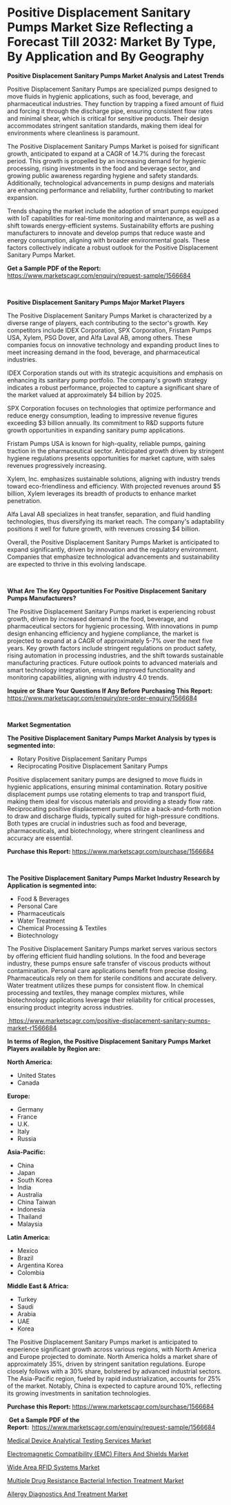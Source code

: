 <p><h1>Positive Displacement Sanitary Pumps Market Size Reflecting a Forecast Till 2032: Market By Type, By Application and By Geography</h1></p><p><strong>Positive Displacement Sanitary Pumps Market Analysis and Latest Trends</strong></p>
<p><p>Positive Displacement Sanitary Pumps are specialized pumps designed to move fluids in hygienic applications, such as food, beverage, and pharmaceutical industries. They function by trapping a fixed amount of fluid and forcing it through the discharge pipe, ensuring consistent flow rates and minimal shear, which is critical for sensitive products. Their design accommodates stringent sanitation standards, making them ideal for environments where cleanliness is paramount.</p><p>The Positive Displacement Sanitary Pumps Market is poised for significant growth, anticipated to expand at a CAGR of 14.7% during the forecast period. This growth is propelled by an increasing demand for hygienic processing, rising investments in the food and beverage sector, and growing public awareness regarding hygiene and safety standards. Additionally, technological advancements in pump designs and materials are enhancing performance and reliability, further contributing to market expansion. </p><p>Trends shaping the market include the adoption of smart pumps equipped with IoT capabilities for real-time monitoring and maintenance, as well as a shift towards energy-efficient systems. Sustainability efforts are pushing manufacturers to innovate and develop pumps that reduce waste and energy consumption, aligning with broader environmental goals. These factors collectively indicate a robust outlook for the Positive Displacement Sanitary Pumps Market.</p></p>
<p><strong>Get a Sample PDF of the Report:&nbsp;</strong> <a href="https://www.marketscagr.com/enquiry/request-sample/1566684?utm_campaign=2114&utm_medium=2&utm_source=Github&utm_content=ia&utm_term=22032025&utm_id=positive-displacement-sanitary-pumps">https://www.marketscagr.com/enquiry/request-sample/1566684</a></p>
<p>&nbsp;</p>
<p><strong>Positive Displacement Sanitary Pumps Major Market Players</strong></p>
<p><p>The Positive Displacement Sanitary Pumps Market is characterized by a diverse range of players, each contributing to the sector's growth. Key competitors include IDEX Corporation, SPX Corporation, Fristam Pumps USA, Xylem, PSG Dover, and Alfa Laval AB, among others. These companies focus on innovative technology and expanding product lines to meet increasing demand in the food, beverage, and pharmaceutical industries.</p><p>IDEX Corporation stands out with its strategic acquisitions and emphasis on enhancing its sanitary pump portfolio. The company's growth strategy indicates a robust performance, projected to capture a significant share of the market valued at approximately $4 billion by 2025.</p><p>SPX Corporation focuses on technologies that optimize performance and reduce energy consumption, leading to impressive revenue figures exceeding $3 billion annually. Its commitment to R&D supports future growth opportunities in expanding sanitary pump applications.</p><p>Fristam Pumps USA is known for high-quality, reliable pumps, gaining traction in the pharmaceutical sector. Anticipated growth driven by stringent hygiene regulations presents opportunities for market capture, with sales revenues progressively increasing.</p><p>Xylem, Inc. emphasizes sustainable solutions, aligning with industry trends toward eco-friendliness and efficiency. With projected revenues around $5 billion, Xylem leverages its breadth of products to enhance market penetration.</p><p>Alfa Laval AB specializes in heat transfer, separation, and fluid handling technologies, thus diversifying its market reach. The company's adaptability positions it well for future growth, with revenues crossing $4 billion.</p><p>Overall, the Positive Displacement Sanitary Pumps Market is anticipated to expand significantly, driven by innovation and the regulatory environment. Companies that emphasize technological advancements and sustainability are expected to thrive in this evolving landscape.</p></p>
<p>&nbsp;</p>
<p><strong>What Are The Key Opportunities For Positive Displacement Sanitary Pumps Manufacturers?</strong></p>
<p><p>The Positive Displacement Sanitary Pumps market is experiencing robust growth, driven by increased demand in the food, beverage, and pharmaceutical sectors for hygienic processing. With innovations in pump design enhancing efficiency and hygiene compliance, the market is projected to expand at a CAGR of approximately 5-7% over the next five years. Key growth factors include stringent regulations on product safety, rising automation in processing industries, and the shift towards sustainable manufacturing practices. Future outlook points to advanced materials and smart technology integration, ensuring improved functionality and monitoring capabilities, aligning with industry 4.0 trends.</p></p>
<p><strong>Inquire or Share Your Questions If Any Before Purchasing This Report:</strong> <a href="https://www.marketscagr.com/enquiry/pre-order-enquiry/1566684?utm_campaign=2114&utm_medium=2&utm_source=Github&utm_content=ia&utm_term=22032025&utm_id=positive-displacement-sanitary-pumps">https://www.marketscagr.com/enquiry/pre-order-enquiry/1566684</a></p>
<p>&nbsp;</p>
<p><strong>Market Segmentation</strong></p>
<p><strong>The Positive Displacement Sanitary Pumps Market Analysis by types is segmented into:</strong></p>
<p><ul><li>Rotary Positive Displacement Sanitary Pumps</li><li>Reciprocating Positive Displacement Sanitary Pumps</li></ul></p>
<p><p>Positive displacement sanitary pumps are designed to move fluids in hygienic applications, ensuring minimal contamination. Rotary positive displacement pumps use rotating elements to trap and transport fluid, making them ideal for viscous materials and providing a steady flow rate. Reciprocating positive displacement pumps utilize a back-and-forth motion to draw and discharge fluids, typically suited for high-pressure conditions. Both types are crucial in industries such as food and beverage, pharmaceuticals, and biotechnology, where stringent cleanliness and accuracy are essential.</p></p>
<p><strong>Purchase this Report:&nbsp;</strong><a href="https://www.marketscagr.com/purchase/1566684?utm_campaign=2114&utm_medium=2&utm_source=Github&utm_content=ia&utm_term=22032025&utm_id=positive-displacement-sanitary-pumps">https://www.marketscagr.com/purchase/1566684</a></p>
<p>&nbsp;</p>
<p><strong>The Positive Displacement Sanitary Pumps Market Industry Research by Application is segmented into:</strong></p>
<p><ul><li>Food & Beverages</li><li>Personal Care</li><li>Pharmaceuticals</li><li>Water Treatment</li><li>Chemical Processing & Textiles</li><li>Biotechnology</li></ul></p>
<p><p>The Positive Displacement Sanitary Pumps market serves various sectors by offering efficient fluid handling solutions. In the food and beverage industry, these pumps ensure safe transfer of viscous products without contamination. Personal care applications benefit from precise dosing. Pharmaceuticals rely on them for sterile conditions and accurate delivery. Water treatment utilizes these pumps for consistent flow. In chemical processing and textiles, they manage complex mixtures, while biotechnology applications leverage their reliability for critical processes, ensuring product integrity across industries.</p></p>
<p><a href="https://www.marketscagr.com/positive-displacement-sanitary-pumps-market-r1566684?utm_campaign=2114&utm_medium=2&utm_source=Github&utm_content=ia&utm_term=22032025&utm_id=positive-displacement-sanitary-pumps">&nbsp;https://www.marketscagr.com/positive-displacement-sanitary-pumps-market-r1566684</a></p>
<p><strong>In terms of Region, the Positive Displacement Sanitary Pumps Market Players available by Region are:</strong></p>
<p>
    <p> <strong> North America: </strong>
        <ul>
            <li>United States</li>
            <li>Canada</li>
        </ul>
        </p> 
    <p> <strong> Europe: </strong>
        <ul>
            <li>Germany</li>
            <li>France</li>
            <li>U.K.</li>
            <li>Italy</li>
            <li>Russia</li>
        </ul>
        </p> 
    <p> <strong> Asia-Pacific: </strong>
        <ul>
            <li>China</li>
            <li>Japan</li>
            <li>South Korea</li>
            <li>India</li>
            <li>Australia</li>
            <li>China Taiwan</li>
            <li>Indonesia</li>
            <li>Thailand</li>
            <li>Malaysia</li>
        </ul>
        </p> 
    <p> <strong> Latin America: </strong>
        <ul>
            <li>Mexico</li>
            <li>Brazil</li>
            <li>Argentina Korea</li>
            <li>Colombia</li>
        </ul>
        </p> 
    <p> <strong> Middle East & Africa: </strong>
        <ul>
            <li>Turkey</li>
            <li>Saudi</li>
            <li>Arabia</li>
            <li>UAE</li>
            <li>Korea</li>
        </ul>
    </p>
    </p>
<p><p>The Positive Displacement Sanitary Pumps market is anticipated to experience significant growth across various regions, with North America and Europe projected to dominate. North America holds a market share of approximately 35%, driven by stringent sanitation regulations. Europe closely follows with a 30% share, bolstered by advanced industrial sectors. The Asia-Pacific region, fueled by rapid industrialization, accounts for 25% of the market. Notably, China is expected to capture around 10%, reflecting its growing investments in sanitation technologies.</p></p>
<p><strong>Purchase this Report: </strong><a href="https://www.marketscagr.com/purchase/1566684?utm_campaign=2114&utm_medium=2&utm_source=Github&utm_content=ia&utm_term=22032025&utm_id=positive-displacement-sanitary-pumps">https://www.marketscagr.com/purchase/1566684</a></p>
<p>&nbsp;<strong>Get a Sample PDF of the Report:&nbsp;&nbsp;</strong><a href="https://www.marketscagr.com/enquiry/request-sample/1566684?utm_campaign=2114&utm_medium=2&utm_source=Github&utm_content=ia&utm_term=22032025&utm_id=positive-displacement-sanitary-pumps">https://www.marketscagr.com/enquiry/request-sample/1566684</a></p>
<p><strong></strong></p>
<p><p><a href="https://github.com/suzorfazlikb/Market-Research-Report-List-1/blob/main/medical-device-analytical-testing-services-market.md?utm_campaign=2114&utm_medium=2&utm_source=Github&utm_content=ia&utm_term=22032025&utm_id=positive-displacement-sanitary-pumps">Medical Device Analytical Testing Services Market</a></p><p><a href="https://github.com/semenbobbaxu/Market-Research-Report-List-1/blob/main/electromagnetic-compatibility-emc-filters-and-shields-market.md?utm_campaign=2114&utm_medium=2&utm_source=Github&utm_content=ia&utm_term=22032025&utm_id=positive-displacement-sanitary-pumps">Electromagnetic Compatibility (EMC) Filters And Shields Market</a></p><p><a href="https://github.com/sionepeppess/Market-Research-Report-List-1/blob/main/wide-area-rfid-systems-market.md?utm_campaign=2114&utm_medium=2&utm_source=Github&utm_content=ia&utm_term=22032025&utm_id=positive-displacement-sanitary-pumps">Wide Area RFID Systems Market</a></p><p><a href="https://github.com/irisadoranrx/Market-Research-Report-List-1/blob/main/multiple-drug-resistance-bacterial-infection-treatment-market.md?utm_campaign=2114&utm_medium=2&utm_source=Github&utm_content=ia&utm_term=22032025&utm_id=positive-displacement-sanitary-pumps">Multiple Drug Resistance Bacterial Infection Treatment Market</a></p><p><a href="https://github.com/pizolina/Market-Research-Report-List-7/blob/main/allergy-diagnostics-and-treatment-market.md?utm_campaign=2114&utm_medium=2&utm_source=Github&utm_content=ia&utm_term=22032025&utm_id=positive-displacement-sanitary-pumps">Allergy Diagnostics And Treatment Market</a></p></p>